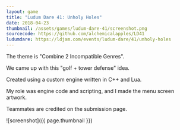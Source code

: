 ```yaml
---
layout: game
title: "Ludum Dare 41: Unholy Holes"
date: 2018-04-23
thumbnail: /assets/games/ludum-dare-41/screenshot.png
sourcecode: https://github.com/alchemicalapples/LD41
ludumdare: https://ldjam.com/events/ludum-dare/41/unholy-holes
---
```


The theme is "Combine 2 Incompatible Genres".

We came up with this "golf + tower defense" idea.

Created using a custom engine written in C++ and Lua.

My role was engine code and scripting, and I made the menu screen artwork.

Teammates are credited on the submission page.

![screenshot]({{ page.thumbnail }})
